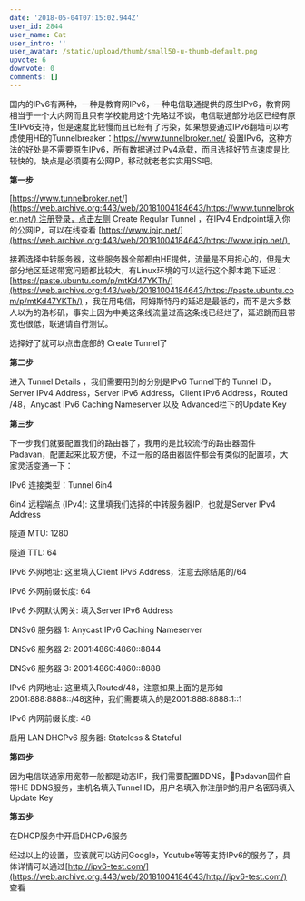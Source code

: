 ```yaml
---
date: '2018-05-04T07:15:02.944Z'
user_id: 2844
user_name: Cat
user_intro: ''
user_avatar: /static/upload/thumb/small50-u-thumb-default.png
upvote: 6
downvote: 0
comments: []
---
```


国内的IPv6有两种，一种是教育网IPv6，一种电信联通提供的原生IPv6，教育网相当于一个大内网而且只有学校能用这个先略过不谈，电信联通部分地区已经有原生IPv6支持，但是速度比较慢而且已经有了污染，如果想要通过IPv6翻墙可以考虑使用HE的Tunnelbreaker：https://www.tunnelbroker.net/ 设置IPv6，这种方法的好处是不需要原生IPv6，所有数据通过IPv4承载，而且选择好节点速度是比较快的，缺点是必须要有公网IP，移动就老老实实用SS吧。

**第一步**

[https://www.tunnelbroker.net/](https://web.archive.org:443/web/20181004184643/https://www.tunnelbroker.net/) 注册登录，点击左侧 Create Regular Tunnel ，在IPv4 Endpoint填入你的公网IP，可以在线查看 [https://www.ipip.net/](https://web.archive.org:443/web/20181004184643/https://www.ipip.net/) 

接着选择中转服务器，这些服务器全部都由HE提供，流量是不用担心的，但是大部分地区延迟带宽问题都比较大，有Linux环境的可以运行这个脚本跑下延迟：[https://paste.ubuntu.com/p/mtKd47YKTh/](https://web.archive.org:443/web/20181004184643/https://paste.ubuntu.com/p/mtKd47YKTh/) ，我在用电信，阿姆斯特丹的延迟是最低的，而不是大多数人以为的洛杉矶，事实上因为中美这条线流量过高这条线已经烂了，延迟跳而且带宽也很低，联通请自行测试。

选择好了就可以点击底部的 Create Tunnel了

**第二步**

进入 Tunnel Details ，我们需要用到的分别是IPv6 Tunnel下的 Tunnel ID，Server IPv4 Address，Server IPv6 Address，Client IPv6 Address，Routed /48，Anycast IPv6 Caching Nameserver 以及 Advanced栏下的Update Key

**第三步**

下一步我们就要配置我们的路由器了，我用的是比较流行的路由器固件Padavan，配置起来比较方便，不过一般的路由器固件都会有类似的配置项，大家灵活变通一下：

IPv6 连接类型：Tunnel 6in4

6in4 远程端点 (IPv4): 这里填我们选择的中转服务器IP，也就是Server IPv4 Address

隧道 MTU: 1280

隧道 TTL: 64

IPv6 外网地址: 这里填入Client IPv6 Address，注意去除结尾的/64

IPv6 外网前缀长度: 64

IPv6 外网默认网关: 填入Server IPv6 Address

DNSv6 服务器 1: Anycast IPv6 Caching Nameserver

DNSv6 服务器 2: 2001:4860:4860::8844

DNSv6 服务器 3: 2001:4860:4860::8888

IPv6 内网地址: 这里填入Routed/48，注意如果上面的是形如2001:888:8888::/48这种，我们需要填入的是2001:888:8888:1::1

IPv6 内网前缀长度: 48

启用 LAN DHCPv6 服务器: Stateless & Stateful

**第四步**

因为电信联通家用宽带一般都是动态IP，我们需要配置DDNS，Padavan固件自带HE DDNS服务，主机名填入Tunnel ID，用户名填入你注册时的用户名密码填入Update Key

**第五步**

在DHCP服务中开启DHCPv6服务

  

经过以上的设置，应该就可以访问Google，Youtube等等支持IPv6的服务了，具体详情可以通过[http://ipv6-test.com/](https://web.archive.org:443/web/20181004184643/http://ipv6-test.com/) 查看
